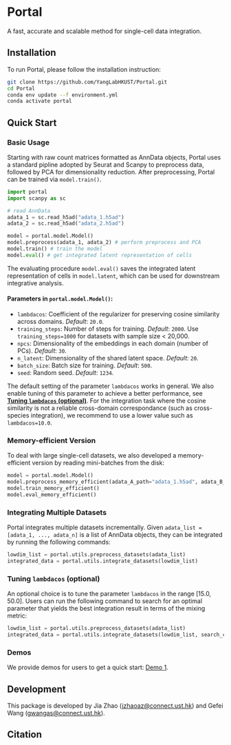# Portal
A fast, accurate and scalable method for single-cell data integration.

## Installation
To run Portal, please follow the installation instruction:
```bash
git clone https://github.com/YangLabHKUST/Portal.git
cd Portal
conda env update --f environment.yml
conda activate portal
```

## Quick Start
### Basic Usage
Starting with raw count matrices formatted as AnnData objects, Portal uses a standard pipline adopted by Seurat and Scanpy to preprocess data, followed by PCA for dimensionality reduction. After preprocessing, Portal can be trained via `model.train()`.
```python
import portal
import scanpy as sc

# read AnnData
adata_1 = sc.read_h5ad("adata_1.h5ad")
adata_2 = sc.read_h5ad("adata_2.h5ad")

model = portal.model.Model()
model.preprocess(adata_1, adata_2) # perform preprocess and PCA
model.train() # train the model
model.eval() # get integrated latent representation of cells
```
The evaluating procedure `model.eval()` saves the integrated latent representation of cells in `model.latent`, which can be used for downstream integrative analysis.

#### Parameters in `portal.model.Model()`:
* `lambdacos`: Coefficient of the regularizer for preserving cosine similarity across domains. *Default*: `20.0`.
* `training_steps`: Number of steps for training. *Default*: `2000`. Use `training_steps=1000` for datasets with sample size < 20,000.
* `npcs`: Dimensionality of the embeddings in each domain (number of PCs). *Default*: `30`.
* `n_latent`: Dimensionality of the shared latent space. *Default*: `20`.
* `batch_size`: Batch size for training. *Default*: `500`.
* `seed`: Random seed. *Default*: `1234`.

The default setting of the parameter `lambdacos` works in general. We also enable tuning of this parameter to achieve a better performance, see [**Tuning `lambdacos` (optional)**](#tuning-lambdacos-optional). For the integration task where the cosine similarity is not a reliable cross-domain correspondance (such as cross-species integration), we recommend to use a lower value such as `lambdacos=10.0`.

### Memory-efficient Version
To deal with large single-cell datasets, we also developed a memory-efficient version by reading mini-batches from the disk:
```python
model = portal.model.Model()
model.preprocess_memory_efficient(adata_A_path="adata_1.h5ad", adata_B_path="adata_2.h5ad")
model.train_memory_efficient()
model.eval_memory_efficient()
```

### Integrating Multiple Datasets
Portal integrates multiple datasets incrementally. Given `adata_list = [adata_1, ..., adata_n]` is a list of AnnData objects, they can be integrated by running the following commands: 
```python
lowdim_list = portal.utils.preprocess_datasets(adata_list)
integrated_data = portal.utils.integrate_datasets(lowdim_list)
```
### Tuning `lambdacos` (optional)
An optional choice is to tune the parameter `lambdacos` in the range [15.0, 50.0]. Users can run the following command to search for an optimal parameter that yields the best integration result in terms of the mixing metric:
```python
lowdim_list = portal.utils.preprocess_datasets(adata_list)
integrated_data = portal.utils.integrate_datasets(lowdim_list, search_cos=True)
```

### Demos
We provide demos for users to get a quick start: [Demo 1](https://jiazhao97.github.io/Portal_demo1/).

## Development
This package is developed by Jia Zhao (jzhaoaz@connect.ust.hk) and Gefei Wang (gwangas@connect.ust.hk). 

## Citation
